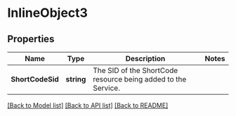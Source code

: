 # InlineObject3

## Properties

Name | Type | Description | Notes
------------ | ------------- | ------------- | -------------
**ShortCodeSid** | **string** | The SID of the ShortCode resource being added to the Service. | 

[[Back to Model list]](../README.md#documentation-for-models) [[Back to API list]](../README.md#documentation-for-api-endpoints) [[Back to README]](../README.md)



